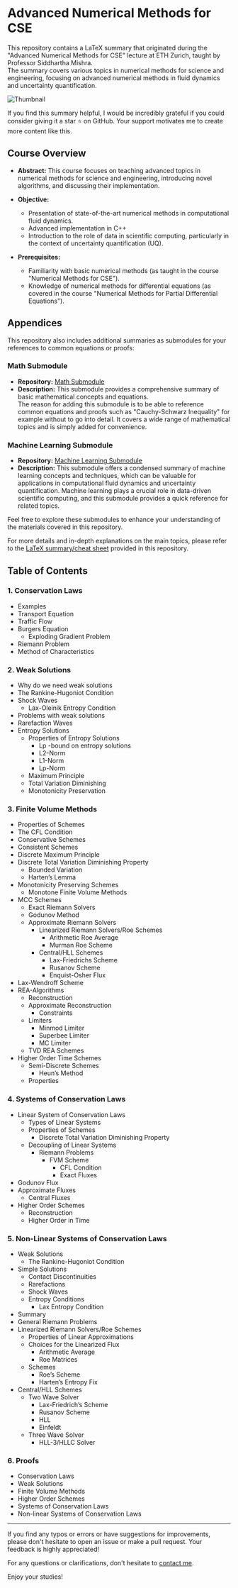 # Advanced Numerical Methods for CSE  
This repository contains a LaTeX summary that originated during the "Advanced Numerical Methods for CSE" lecture at ETH Zurich, taught by Professor Siddhartha Mishra.  
The summary covers various topics in numerical methods for science and engineering, focusing on advanced numerical methods in fluid dynamics and uncertainty quantification.

![Thumbnail](overview.png)


If you find this summary helpful, I would be incredibly grateful if you could consider giving it a star ⭐ on GitHub. Your support motivates me to create more content like this.

## Course Overview

- **Abstract:** This course focuses on teaching advanced topics in numerical methods for science and engineering, introducing novel algorithms, and discussing their implementation.

- **Objective:**
  - Presentation of state-of-the-art numerical methods in computational fluid dynamics.
  - Advanced implementation in C++
  - Introduction to the role of data in scientific computing, particularly in the context of uncertainty quantification (UQ).

- **Prerequisites:**
  - Familiarity with basic numerical methods (as taught in the course "Numerical Methods for CSE").
  - Knowledge of numerical methods for differential equations (as covered in the course "Numerical Methods for Partial Differential Equations").

## Appendices

This repository also includes additional summaries as submodules for your references to common equations or proofs:

### Math Submodule
- **Repository:** [Math Submodule](https://github.com/grpollak/math-cheatsheet)
- **Description:** 
This submodule provides a comprehensive summary of basic mathematical concepts and equations.  
The reason for adding this submodule is to be able to reference common equations and proofs such as "Cauchy-Schwarz Inequality" for example 
without to go into detail.
It covers a wide range of mathematical topics and is simply added for convenience.

### Machine Learning Submodule
- **Repository:** [Machine Learning Submodule](https://github.com/grpollak/ml-cheatsheet)
- **Description:** This submodule offers a condensed summary of machine learning concepts and techniques, which can be valuable for applications in computational fluid dynamics and uncertainty quantification. Machine learning plays a crucial role in data-driven scientific computing, and this submodule provides a quick reference for related topics.

Feel free to explore these submodules to enhance your understanding of the materials covered in this repository.

For more details and in-depth explanations on the main topics, please refer to the [LaTeX summary/cheat sheet](link_to_your_latex_summary.pdf) provided in this repository.


## Table of Contents

### 1. Conservation Laws
- Examples
- Transport Equation
- Traffic Flow
- Burgers Equation
  - Exploding Gradient Problem
- Riemann Problem
- Method of Characteristics

### 2. Weak Solutions
- Why do we need weak solutions
- The Rankine-Hugoniot Condition
- Shock Waves
  - Lax-Oleinik Entropy Condition
- Problems with weak solutions
- Rarefaction Waves
- Entropy Solutions
  - Properties of Entropy Solutions
    - Lp -bound on entropy solutions
    - L2-Norm
    - L1-Norm
    - Lp-Norm
  - Maximum Principle
  - Total Variation Diminishing
  - Monotonicity Preservation

### 3. Finite Volume Methods
- Properties of Schemes
- The CFL Condition
- Conservative Schemes
- Consistent Schemes
- Discrete Maximum Principle
- Discrete Total Variation Diminishing Property
  - Bounded Variation
  - Harten’s Lemma
- Monotonicity Preserving Schemes
  - Monotone Finite Volume Methods
- MCC Schemes
  - Exact Riemann Solvers
  - Godunov Method
  - Approximate Riemann Solvers
    - Linearized Riemann Solvers/Roe Schemes
      - Arithmetic Roe Average
      - Murman Roe Scheme
    - Central/HLL Schemes
      - Lax-Friedrichs Scheme
      - Rusanov Scheme
      - Enquist-Osher Flux
- Lax-Wendroff Scheme
- REA-Algorithms
  - Reconstruction
  - Approximate Reconstruction
    - Constraints
  - Limiters
    - Minmod Limiter
    - Superbee Limiter
    - MC Limiter
  - TVD REA Schemes
- Higher Order Time Schemes
  - Semi-Discrete Schemes
    - Heun’s Method
  - Properties

### 4. Systems of Conservation Laws
- Linear System of Conservation Laws
  - Types of Linear Systems
  - Properties of Schemes
    - Discrete Total Variation Diminishing Property
  - Decoupling of Linear Systems
    - Riemann Problems
      - FVM Scheme
        - CFL Condition
        - Exact Fluxes
- Godunov Flux
- Approximate Fluxes
  - Central Fluxes
- Higher Order Schemes
  - Reconstruction
  - Higher Order in Time

### 5. Non-Linear Systems of Conservation Laws
- Weak Solutions
  - The Rankine-Hugoniot Condition
- Simple Solutions
  - Contact Discontinuities
  - Rarefactions
  - Shock Waves
  - Entropy Conditions
    - Lax Entropy Condition
- Summary
- General Riemann Problems
- Linearized Riemann Solvers/Roe Schemes
  - Properties of Linear Approximations
  - Choices for the Linearized Flux
    - Arithmetic Average
    - Roe Matrices
  - Schemes
    - Roe’s Scheme
    - Harten’s Entropy Fix
- Central/HLL Schemes
  - Two Wave Solver
    - Lax-Friedrich’s Scheme
    - Rusanov Scheme
    - HLL
    - Einfeldt
  - Three Wave Solver
    - HLL-3/HLLC Solver

### 6. Proofs
- Conservation Laws
- Weak Solutions
- Finite Volume Methods
- Higher Order Schemes
- Systems of Conservation Laws
- Non-linear Systems of Conservation Laws

---

If you find any typos or errors or have suggestions for improvements, please don't hesitate to open an issue or make a pull request.
Your feedback is highly appreciated!

For any questions or clarifications, don't hesitate to [contact me](mailto:pollakgeorg@yahoo.com).

Enjoy your studies!
